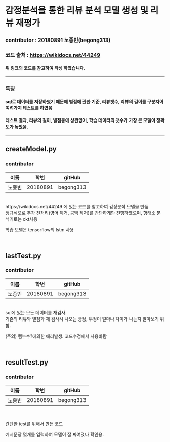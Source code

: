 # 감정분석을 통한 리뷰 분석 모델 생성 및 리뷰 재평가


### contributor : 20180891 노종빈(begong313)
### 코드 출처 : https://wikidocs.net/44249
#### 위 링크의 코드를 참고하여 작성 하였습니다.

----------
### 특징

#### sql로 데이터를 저장하였기 때문에 별점에 관한 기준, 리뷰갯수, 리뷰의 길이를 구분지어 여려가지 테스트를 하였음
#### 테스트 결과, 리뷰의 길이, 별점등에 상관없이, 학습 데이터의 갯수가 가장 큰 모델이 정확도가 높았음.


-------
## createModel.py
### contributor 
| 이름  | 학번       | gitHub    |
|-----|----------|-----------|
| 노종빈 | 20180891 | begong313 |
<br>
https://wikidocs.net/44249 에 있는 코드를 참고하여 감정분석 모델을 만듦. <br>
정규식으로 추가 전처리(영어 제거, 공백 제거)를 간단하게만 진행하였으며, 형태소 분석기로는 okt사용

학습 모델은 tensorflow의 lstm 사용

<Br>

## lastTest.py
### contributor 
| 이름  | 학번       | gitHub    |
|-----|----------|-----------|
| 노종빈 | 20180891 | begong313 |
<br>
sql에 있는 모든 데이터를 재검사.<br>
기존의 리뷰와 별점과 재 검사시 나오는 긍정, 부정이 얼마나 차이가 나는지 알아보기 위함.

(주의) 램누수?에의한 에러발생. 코드수정해서 사용바람


<br>

## resultTest.py
### contributor 

| 이름  | 학번       | gitHub    |
|-----|----------|-----------|
| 노종빈 | 20180891 | begong313 |
<br>

간단한 test를 위해서 만든 코드

예시문장 몇개를 입력하여 모델이 잘 짜여졌나 확인용.


